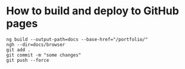 # How to build and deploy to GitHub pages
`ng build --output-path=docs --base-href="/portfolio/"`  
`ngh --dir=docs/browser`  
`git add .`  
`git commit -m "some changes"`  
`git push --force`   
